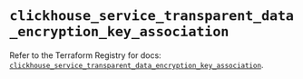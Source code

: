 # `clickhouse_service_transparent_data_encryption_key_association`

Refer to the Terraform Registry for docs: [`clickhouse_service_transparent_data_encryption_key_association`](https://registry.terraform.io/providers/clickhouse/clickhouse/3.5.4/docs/resources/service_transparent_data_encryption_key_association).
